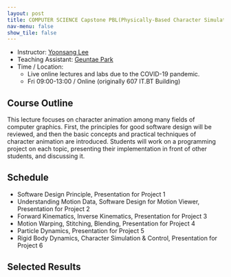```yaml
---
layout: post
title: COMPUTER SCIENCE Capstone PBL(Physically-Based Character Simulation) - 2021 Spring
nav-menu: false
show_tile: false
---
```


* Instructor: [Yoonsang Lee](../people/yoonsang-lee.html)
* Teaching Assistant: [Geuntae Park](../people/geuntae-park.html)
* Time / Location: 
  * Live online lectures and labs due to the COVID-19 pandemic.
  * Fri 09:00-13:00 / Online (originally 607 IT.BT Building)

## Course Outline

This lecture focuses on character animation among many fields of computer graphics. First, the principles for good software design will be reviewed, and then the basic concepts and practical techniques of character animation are introduced. Students will work on a programming project on each topic, presenting their implementation in front of other students, and discussing it.

## Schedule

* Software Design Principle, Presentation for Project 1
* Understanding Motion Data, Software Design for Motion Viewer, Presentation for Project 2
* Forward Kinematics, Inverse Kinematics, Presentation for Project 3
* Motion Warping, Stitching, Blending, Presentation for Project 4
* Particle Dynamics, Presentation for Project 5
* Rigid Body Dynamics, Character Simulation & Control, Presentation for Project 6

## Selected Results

<div id="contents">

<script>
// https://stackoverflow.com/questions/610406/javascript-equivalent-to-printf-string-format
// First, checks if it isn't implemented yet.
if (!String.prototype.format) {
  String.prototype.format = function() {
    var args = arguments;
    return this.replace(/{(\d+)}/g, function(match, number) { 
      return typeof args[number] != 'undefined'
        ? args[number]
        : match
      ;
    });
  };
}

function dynamicallyLoadScript(url) {
    var script = document.createElement("script");  // create a script DOM node
    script.src = url;  // set its src to the provided URL

    document.head.appendChild(script);  // add it to the end of the head section of the page (could change 'head' to 'body' to add it to the end of the body section instead)
}

dynamicallyLoadScript('../pbl-projs.js');

window.onload = function () {
	var projs = pbl_projs;
	var contents_code = '';
	var showCount = 0;
	for(var i = 0; i < projs.length; i++) 
	{
		var proj = projs[i];
		var show = false;

		if(proj.year==2021 && proj.season=='spring')
			show = true;

		if(show)
		{
			if(showCount % 2 == 0)
				contents_code += '<div class="row">';

			contents_code += '<div class="6u 12u$(small)">';
			contents_code += '<br id="{0}"/><br/>'.format(proj.id);
			contents_code += '<b>{0}</b><br/>'.format(proj.title);
			contents_code += '{0}<br/>'.format(proj.authors);
			contents_code += '<div id="iframe_container"> <div id="iframe">';
			contents_code += '{0}'.format(proj.video_iframe);;
			contents_code += '</div></div>';
			contents_code += '</div>';

			if(showCount % 2 == 1 || i == projs.length-1)
				contents_code += '</div>';

			showCount += 1;
		}
	}

	var contents = document.getElementById("contents");
	contents.innerHTML = contents_code;
}


</script>

</div>
